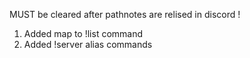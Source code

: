 MUST be cleared after pathnotes are relised in discord !
1) Added map to !list command
2) Added !server alias commands
